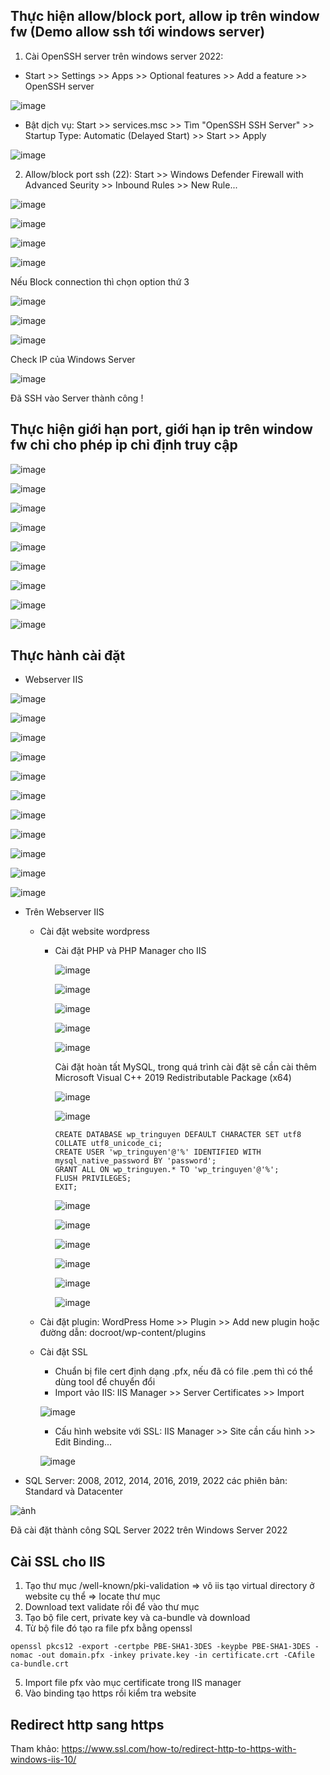 ## Thực hiện allow/block port, allow ip trên window fw (Demo allow ssh tới windows server)

1. Cài OpenSSH server trên windows server 2022: 

- Start >> Settings >> Apps >> Optional features >> Add a feature >> OpenSSH server

![image](https://github.com/user-attachments/assets/73044b66-6a16-4379-9026-193b44ac66f2)

- Bật dịch vụ: Start >> services.msc >> Tìm "OpenSSH SSH Server" >> Startup Type: Automatic (Delayed Start) >> Start >> Apply

![image](https://github.com/user-attachments/assets/d0169808-4871-4074-a1b2-7c54a7dc68dc)


2. Allow/block port ssh (22): Start >> Windows Defender Firewall with Advanced Seurity >> Inbound Rules >> New Rule...

![image](https://github.com/user-attachments/assets/37dce92b-a7e5-4e46-8e12-81827a52c27e)

![image](https://github.com/user-attachments/assets/325fbd86-bdb0-4c02-a9a7-9c03f9de7e2d)

![image](https://github.com/user-attachments/assets/7f3b550b-bc0a-4992-8580-a1a7c07fa5ea)

![image](https://github.com/user-attachments/assets/2a3841f0-e303-460d-8cdf-d64112938f62)

Nếu Block connection thì chọn option thứ 3

![image](https://github.com/user-attachments/assets/ffff876e-9802-4706-b1a2-f27e1449eba8)

![image](https://github.com/user-attachments/assets/89c0c604-45bc-4e1a-8146-d414f3ef56b5)

![image](https://github.com/user-attachments/assets/9927621c-1bd9-4872-93d1-6a7a8fb9a124)

Check IP của Windows Server

![image](https://github.com/user-attachments/assets/fdc32893-04f5-46c7-b782-cfd91c61aff8)

Đã SSH vào Server thành công !


## Thực hiện giới hạn port, giới hạn ip trên window fw chỉ cho phép ip chỉ định truy cập

![image](https://github.com/user-attachments/assets/37dce92b-a7e5-4e46-8e12-81827a52c27e)

![image](https://github.com/user-attachments/assets/795c85f4-aeb6-4d8a-a14d-00dd7609d7b8)

![image](https://github.com/user-attachments/assets/58aa1414-5726-4729-bb00-2136141286f7)

![image](https://github.com/user-attachments/assets/1f0eea65-38e6-4c44-b667-a7977a0970b1)

![image](https://github.com/user-attachments/assets/cb6f0189-35cb-451b-87b2-3a213737a88d)

![image](https://github.com/user-attachments/assets/2583fb19-602d-41ee-a02d-a4a1fa9f46d1)

![image](https://github.com/user-attachments/assets/207a0a6c-51ea-4d31-9464-2d00a5b81c73)

![image](https://github.com/user-attachments/assets/ee70d4b9-ee3b-4a9c-b221-b94205585485)

![image](https://github.com/user-attachments/assets/eab303d4-2add-40c9-a519-50898c583566)


## Thực hành cài đặt

- Webserver IIS

![image](https://github.com/user-attachments/assets/14cf34fb-ff75-4757-842f-ddea095ab6c8)

![image](https://github.com/user-attachments/assets/1de98a3d-6f26-45bc-99ee-c74fe0885fe6)

![image](https://github.com/user-attachments/assets/310987bb-72d6-4e00-b7a2-3bf1de3a877d)

![image](https://github.com/user-attachments/assets/4e98f692-e4f2-4eb8-9613-ffa453ff861c)

![image](https://github.com/user-attachments/assets/4c4bdafe-cd89-4843-aec9-be708f9b5131)

![image](https://github.com/user-attachments/assets/409553ed-d6ff-4b97-9f78-76416633dba2)

![image](https://github.com/user-attachments/assets/be66dbf4-ba57-4a8d-9e66-de35eef49c59)

![image](https://github.com/user-attachments/assets/028a1b95-0702-49c5-a4ea-17a21909f14a)

![image](https://github.com/user-attachments/assets/3d229aef-bdfd-400a-951d-39adbbe7e8c4)

![image](https://github.com/user-attachments/assets/c6fb53fe-3435-409e-b963-8e868533ef71)

![image](https://github.com/user-attachments/assets/bf95444b-af39-41f9-ae08-1fde6f5c8b81)


- Trên Webserver IIS
  - Cài đặt website wordpress
    - Cài đặt PHP và PHP Manager cho IIS
   
      ![image](https://github.com/user-attachments/assets/f751706a-88ed-4b97-bd05-aa6d71237d5c)
   
      ![image](https://github.com/user-attachments/assets/8e16a624-5802-4194-9dfd-d1062041f20b)

      ![image](https://github.com/user-attachments/assets/5f8ea9ca-58b3-49b0-8b63-28a6fbf5991a)

      ![image](https://github.com/user-attachments/assets/6eb106d2-e540-4414-b394-ff3987031b04)

      ![image](https://github.com/user-attachments/assets/b9ee9db5-cb06-46f1-bbeb-f4c259b7175a)

      Cài đặt hoàn tất MySQL, trong quá trình cài đặt sẽ cần cài thêm Microsoft Visual C++ 2019 Redistributable Package (x64)

      ![image](https://github.com/user-attachments/assets/34d08e3d-98b1-43ba-a637-c9b92d7b949e)

      ![image](https://github.com/user-attachments/assets/42cf2da4-078e-4d89-87ad-66f5a67637f5)

      ```
      CREATE DATABASE wp_tringuyen DEFAULT CHARACTER SET utf8 COLLATE utf8_unicode_ci;
      CREATE USER 'wp_tringuyen'@'%' IDENTIFIED WITH mysql_native_password BY 'password';
      GRANT ALL ON wp_tringuyen.* TO 'wp_tringuyen'@'%';
      FLUSH PRIVILEGES;
      EXIT;
      ```

      ![image](https://github.com/user-attachments/assets/846134fd-1e2a-4d36-adf8-96cff6df5a6b)

      ![image](https://github.com/user-attachments/assets/3f4556b7-8695-4459-9ea3-38fb35138aba)

      ![image](https://github.com/user-attachments/assets/0204dca2-cc4c-4b40-8351-bbf1b650d03d)

      ![image](https://github.com/user-attachments/assets/a32e7aaa-87f0-4bf5-aec5-258fc98df539)

      ![image](https://github.com/user-attachments/assets/4f9f7e1e-5658-47a0-9ae3-8585c1f6674d)

      ![image](https://github.com/user-attachments/assets/c910244a-05f6-44fd-a424-2dc426c93664)


  - Cài đặt plugin: WordPress Home >> Plugin >> Add new plugin hoặc đường dẫn: docroot/wp-content/plugins
  - Cài đặt SSL
    - Chuẩn bị file cert định dạng .pfx, nếu đã có file .pem thì có thể dùng tool để chuyển đổi
    - Import vảo IIS: IIS Manager >> Server Certificates >> Import

    ![image](https://github.com/user-attachments/assets/dc63eb12-df07-4595-9c45-d2b92988e8f4)

    - Cấu hình website với SSL: IIS Manager >> Site cần cấu hình >> Edit Binding...
   
    ![image](https://github.com/user-attachments/assets/c8ecfc93-0f31-40d5-9c96-7f4a45a02a88)

 
- SQL Server: 2008, 2012, 2014, 2016, 2019, 2022 các phiên bản: Standard và Datacenter

![ảnh](https://github.com/user-attachments/assets/afbc61d4-71d4-436c-91ed-4fa454e5a1a9)

Đã cài đặt thành công SQL Server 2022 trên Windows Server 2022


## Cài SSL cho IIS

1. Tạo thư mục /well-known/pki-validation => vô iis tạo virtual directory ở website cụ thể => locate thư mục
2. Download text validate rồi để vào thư mục
3. Tạo bộ file cert, private key và ca-bundle và download
4. Từ bộ file đó tạo ra file pfx bằng openssl
```
openssl pkcs12 -export -certpbe PBE-SHA1-3DES -keypbe PBE-SHA1-3DES -nomac -out domain.pfx -inkey private.key -in certificate.crt -CAfile  ca-bundle.crt
```
5. Import file pfx vào mục certificate trong IIS manager
6. Vào binding tạo https rồi kiểm tra website

## Redirect http sang https
Tham khảo: https://www.ssl.com/how-to/redirect-http-to-https-with-windows-iis-10/
